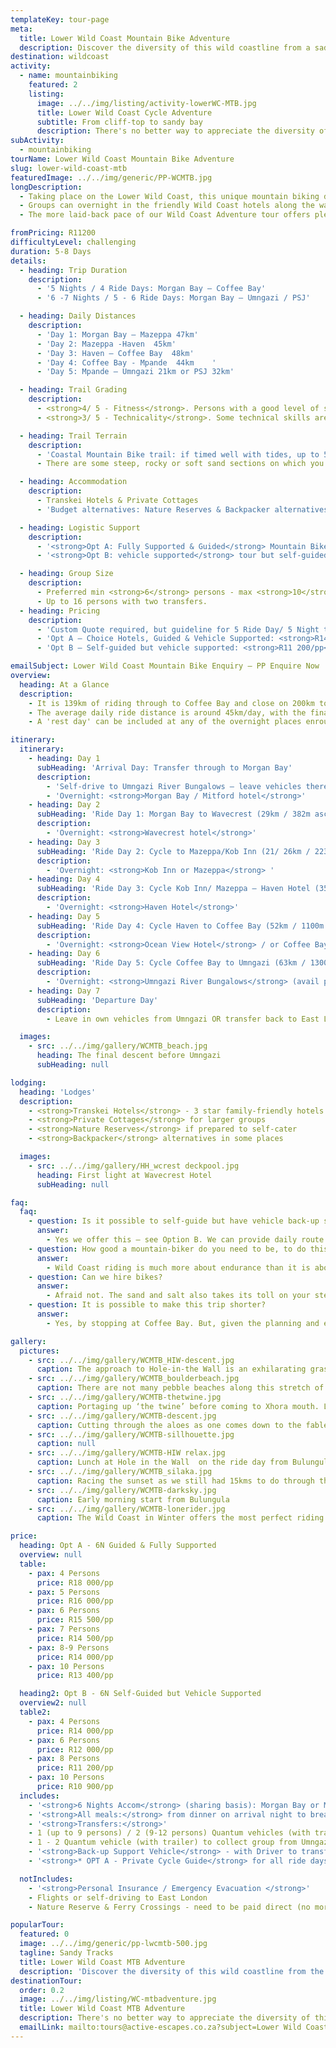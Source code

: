 ```yaml
---
templateKey: tour-page
meta:
  title: Lower Wild Coast Mountain Bike Adventure
  description: Discover the diversity of this wild coastline from a saddle. Following the route of the Imana Wild Ride, our guided &/or vehicle supported tours offer more days to do the distance, and soak up the vibe along the way.
destination: wildcoast
activity:
  - name: mountainbiking
    featured: 2
    listing:
      image: ../../img/listing/activity-lowerWC-MTB.jpg
      title: Lower Wild Coast Cycle Adventure
      subtitle: From cliff-top to sandy bay
      description: There's no better way to appreciate the diversity of this wild coastline than from the vantage of your saddle, as you wind your way from cliff-top to sandy bay, across grassy plateau and up forested tracks, passing friendly villages along the way. Following the popular route of the Imana Wild Ride, our supported tours offer more days to do the distance, making it as much a holiday with friends as an Epic MTB adventure.
subActivity:
  - mountainbiking
tourName: Lower Wild Coast Mountain Bike Adventure
slug: lower-wild-coast-mtb
featuredImage: ../../img/generic/PP-WCMTB.jpg
longDescription:
  - Taking place on the Lower Wild Coast, this unique mountain biking destination was placed on the map by the famous Imana Wild Ride.  Our tour follows more or less the same route as the Wild Ride but takes things at a more relaxed tempo.  The full tour begins in Morgan Bay and follows the rugged coastline north, to finish in Coffee Bay (4 Ride Days) or through to Umngazi / Port St. Johns (6 Ride Days).
  - Groups can overnight in the friendly Wild Coast hotels along the way, or chose a mix of accommodation - from nature reserves, hotels, vibey eco-lodges and private cottages – offering a kaleidoscope of wild coast flavours along the way.
  - The more laid-back pace of our Wild Coast Adventure tour offers plenty of time for swims, chats to the locals and photos along the way, so is aimed at social groups with a good level of mountain biking fitness and adventurous spirits, looking for a cycle tour on the wild side.

fromPricing: R11200
difficultyLevel: challenging
duration: 5-8 Days
details:
  - heading: Trip Duration
    description:
      - '5 Nights / 4 Ride Days: Morgan Bay – Coffee Bay'
      - '6 -7 Nights / 5 - 6 Ride Days: Morgan Bay – Umngazi / PSJ'

  - heading: Daily Distances
    description:
      - 'Day 1: Morgan Bay – Mazeppa 47km'
      - 'Day 2: Mazeppa -Haven  45km'
      - 'Day 3: Haven – Coffee Bay  48km'
      - 'Day 4: Coffee Bay - Mpande  44km    '
      - 'Day 5: Mpande – Umngazi 21km or PSJ 32km'

  - heading: Trail Grading
    description:
      - <strong>4/ 5 - Fitness</strong>. Persons with a good level of strength, fitness and an adventurous mindset enjoy this tour most. Endurance counts far more than speed on this type of tour, where a fair amount of time can be spent portaging and getting on and off your bike. Riding on the Wild Coast is about time in (and out of) the saddle.
      - <strong>3/ 5 - Technicality</strong>. Some technical skills are useful to be able to stay on your bike through soft sand and rutted paths. However, pushing & portaging sections is always an option and in many instances, a necessity.

  - heading: Trail Terrain
    description:
      - 'Coastal Mountain Bike trail: if timed well with tides, up to 50% beach riding, otherwise primarily cattle and fishermen paths, 4x4 tracks and small sections of district road.'
      - There are some steep, rocky or soft sand sections on which you will have to push or portage your bike, as well as river crossings to keep things interesting.

  - heading: Accommodation
    description:
      - Transkei Hotels & Private Cottages
      - 'Budget alternatives: Nature Reserves & Backpacker alternatives on some nights depending on route/days'

  - heading: Logistic Support
    description:
      - '<strong>Opt A: Fully Supported & Guided</strong> Mountain Bike Tour: 2 x Guides, all meals & daily back-up vehicle and luggage transfers.'
      - '<strong>Opt B: vehicle supported</strong> tour but self-guided.'

  - heading: Group Size
    description:
      - Preferred min <strong>6</strong> persons - max <strong>10</strong> for a single transfer vehicle
      - Up to 16 persons with two transfers.
  - heading: Pricing
    description:
      - 'Custom Quote required, but guideline for 5 Ride Day/ 5 Night trip, based on 8 Persons:'
      - 'Opt A – Choice Hotels, Guided & Vehicle Supported: <strong>R14 000/pp</strong>'
      - 'Opt B – Self-guided but vehicle supported: <strong>R11 200/pp</strong>'

emailSubject: Lower Wild Coast Mountain Bike Enquiry – PP Enquire Now
overview:
  heading: At a Glance
  description:
    - It is 139km of riding through to Coffee Bay and close on 200km to Umngazi from our starting point in Morgan Bay. The standard tour will cover the full distance over 5 days of riding with the last long day of the Imana Wild Ride being split over two days.
    - The average daily ride distance is around 45km/day, with the final day being just 21km through to Umngazi River Bungalows. However, for less fit groups we can also do the full route over 6 ride days - overnighting at both Dwesa and Bulungula as opposed to 1 night at the Haven.
    - A 'rest day' can be included at any of the overnight places enroute, which allows one to make this as much a holiday as a journey.

itinerary:
  itinerary:
    - heading: Day 1
      subHeading: 'Arrival Day: Transfer through to Morgan Bay'
      description:
        - 'Self-drive to Umngazi River Bungalows – leave vehicles there & get transfer through to Morgan Bay OR get pick-up from EL airport'
        - 'Overnight: <strong>Morgan Bay / Mitford hotel</strong>'
    - heading: Day 2
      subHeading: 'Ride Day 1: Morgan Bay to Wavecrest (29km / 382m ascent)'
      description:
        - 'Overnight: <strong>Wavecrest hotel</strong>'
    - heading: Day 3
      subHeading: 'Ride Day 2: Cycle to Mazeppa/Kob Inn (21/ 26km / 223m ascent)'
      description:
        - 'Overnight: <strong>Kob Inn or Mazeppa</strong> '
    - heading: Day 4
      subHeading: 'Ride Day 3: Cycle Kob Inn/ Mazeppa – Haven Hotel (35km / 290m ascent)'
      description:
        - 'Overnight: <strong>Haven Hotel</strong>'
    - heading: Day 5
      subHeading: 'Ride Day 4: Cycle Haven to Coffee Bay (52km / 1100m ascent)'
      description:
        - 'Overnight: <strong>Ocean View Hotel</strong> / or Coffee Bay Backpackers'
    - heading: Day 6
      subHeading: 'Ride Day 5: Cycle Coffee Bay to Umngazi (63km / 1300m ascent)'
      description:
        - 'Overnight: <strong>Umngazi River Bungalows</strong> (avail permitting)'
    - heading: Day 7
      subHeading: 'Departure Day'
      description:
        - Leave in own vehicles from Umngazi OR transfer back to East London or Morgan Bay.

  images:
    - src: ../../img/gallery/WCMTB_beach.jpg
      heading: The final descent before Umngazi
      subHeading: null

lodging:
  heading: 'Lodges'
  description:
    - <strong>Transkei Hotels</strong> - 3 star family-friendly hotels
    - <strong>Private Cottages</strong> for larger groups
    - <strong>Nature Reserves</strong> if prepared to self-cater
    - <strong>Backpacker</strong> alternatives in some places

  images:
    - src: ../../img/gallery/HH_wcrest deckpool.jpg
      heading: First light at Wavecrest Hotel
      subHeading: null

faq:
  faq:
    - question: Is it possible to self-guide but have vehicle back-up support?
      answer:
        - Yes we offer this – see Option B. We can provide daily route guidelines and a gps route, though the best route is always determined by the tide and weather conditions on the day. Our support vehicle can really only carry luggage from lodge to lodge, so out on the trail you are on your own – but that is the true spirit of the adventure .
    - question: How good a mountain-biker do you need to be, to do this tour?
      answer:
        - Wild Coast riding is much more about endurance than it is about speed and skills. Skills help of course, to stay on your bike longer as you navigate the fisherman paths or negotiate some soft sand, but overall – it’s about time in the saddle, and a good amount of ‘vasbyt’ when the going gets tough. A 40km day on the Wild Coast is a full day on the trail so you’ll be grateful for the  shorter / half-days…for this is a journey not a race.
    - question: Can we hire bikes?
      answer:
        - Afraid not. The sand and salt also takes its toll on your steed, so if you have the luxury of a ‘B’ bike…but still in good working order, bring the ‘B’ bike. You will need to bring your bike-specific spares and if going without a guide, have at least someone in your group who has some idea about running trail repairs.
    - question: It is possible to make this trip shorter?
      answer:
        - Yes, by stopping at Coffee Bay. But, given the planning and effort involved in a Wild Coast MTB Adventure, you wouldn’t want to make it any shorter than four days.

gallery:
  pictures:
    - src: ../../img/gallery/WCMTB_HIW-descent.jpg
      caption: The approach to Hole-in-the Wall is an exhilarating grassy green roller-coasting descent
    - src: ../../img/gallery/WCMTB_boulderbeach.jpg
      caption: There are not many pebble beaches along this stretch of Wild Coastline, but they will, more than likely necessitate a hike-a-bike.
    - src: ../../img/gallery/WCMTB-thetwine.jpg
      caption: Portaging up ‘the twine’ before coming to Xhora mouth. Lower Wild Coast MTB Adventure
    - src: ../../img/gallery/WCMTB-descent.jpg
      caption: Cutting through the aloes as one comes down to the fabled Hole in the Wall
    - src: ../../img/gallery/WCMTB-sillhouette.jpg
      caption: null
    - src: ../../img/gallery/WCMTB-HIW relax.jpg
      caption: Lunch at Hole in the Wall  on the ride day from Bulungula to Coffee Bay.
    - src: ../../img/gallery/WCMTB_silaka.jpg
      caption: Racing the sunset as we still had 15kms to do through the beautiful, but wild, Silaka Nature Reserve – last day of the Wild Coast Adventure trip.
    - src: ../../img/gallery/WCMTB-darksky.jpg
      caption: Early morning start from Bulungula
    - src: ../../img/gallery/WCMTB-lonerider.jpg
      caption: The Wild Coast in Winter offers the most perfect riding days.

price:
  heading: Opt A - 6N Guided & Fully Supported
  overview: null
  table:
    - pax: 4 Persons
      price: R18 000/pp
    - pax: 5 Persons
      price: R16 000/pp
    - pax: 6 Persons
      price: R15 500/pp
    - pax: 7 Persons
      price: R14 500/pp
    - pax: 8-9 Persons
      price: R14 000/pp
    - pax: 10 Persons
      price: R13 400/pp

  heading2: Opt B - 6N Self-Guided but Vehicle Supported
  overview2: null
  table2:
    - pax: 4 Persons
      price: R14 000/pp
    - pax: 6 Persons
      price: R12 000/pp
    - pax: 8 Persons
      price: R11 200/pp
    - pax: 10 Persons
      price: R10 900/pp
  includes:
    - '<strong>6 Nights Accom</strong> (sharing basis): Morgan Bay or Mitford Hotel, Wavecrest hotel, Kob Inn or Mazeppa Hotel, Haven Hotel, Ocean View Hotel - Coffee Bay, Umngazi Bungalows (costed on garden units) - availability permitting'
    - '<strong>All meals:</strong> from dinner on arrival night to breakfast on final day.'
    - '<strong>Transfers:</strong>'
    - 1 (up to 9 persons) / 2 (9-12 persons) Quantum vehicles (with trailer)  to collect group from East London Airport – transfer to Morgan Bay
    - 1 - 2 Quantum vehicle (with trailer) to collect group from Umngazi & transfer either to Durban (King Shaka) or East London airport
    - '<strong>Back-up Support Vehicle</strong> - with Driver to transfer luggage from hotel to hotel each day & will be able to assist in case of serious emergency (4x4 acces roads permitting)'
    - '<strong>* OPT A - Private Cycle Guide</strong> for all ride days'

  notIncludes:
    - '<strong>Personal Insurance / Emergency Evacuation </strong>'
    - Flights or self-driving to East London
    - Nature Reserve & Ferry Crossings - need to be paid direct (no more than R200/pp)

popularTour:
  featured: 0
  image: ../../img/generic/pp-lwcmtb-500.jpg
  tagline: Sandy Tracks
  title: Lower Wild Coast MTB Adventure
  description: 'Discover the diversity of this wild coastline from the vantage of your saddle, winding your way from cliff-top to sandy bay, across grassy plateau and along forested track. Our supported tour follows the route of Imana, but over more days with lower daily mileages'
destinationTour:
  order: 0.2
  image: ../../img/listing/WC-mtbadventure.jpg
  title: Lower Wild Coast MTB Adventure
  description: There's no better way to appreciate the diversity of this wild coastline than from the vantage of your saddle, as you wind your way from cliff-top to sandy bay, across grassy plateau and up forested tracks, passing friendly villages along the way. Following the popular route of the Imana Wild Ride, our supported tours offer more days to do the distance, making it as much a holiday with friends as an Epic MTB adventure.
  emailLink: mailto:tours@active-escapes.co.za?subject=Lower Wild Coast MTB Adventure – Wild Coast Destination Listing
---
```


